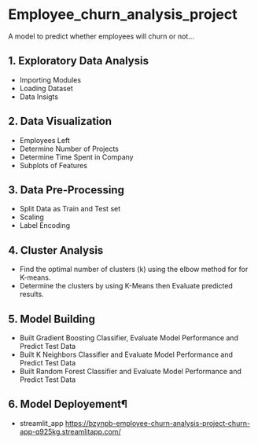 <h1>Employee_churn_analysis_project</h1>
 A model to predict whether employees will churn or not...



## 1. Exploratory Data Analysis

- Importing Modules
- Loading Dataset
- Data Insigts
## 2. Data Visualization
- Employees Left
- Determine Number of Projects
- Determine Time Spent in Company
- Subplots of Features
## 3. Data Pre-Processing
- Split Data as Train and Test set
- Scaling
- Label Encoding
## 4. Cluster Analysis
- Find the optimal number of clusters (k) using the elbow method for for K-means.
- Determine the clusters by using K-Means then Evaluate predicted results.
## 5. Model Building
- Built Gradient Boosting Classifier, Evaluate Model Performance and Predict Test Data
- Built K Neighbors Classifier and Evaluate Model Performance and Predict Test Data
- Built Random Forest Classifier and Evaluate Model Performance and Predict Test Data
## 6. Model Deployement¶
- streamlit_app
https://bzynpb-employee-churn-analysis-project-churn-app-q925kg.streamlitapp.com/
